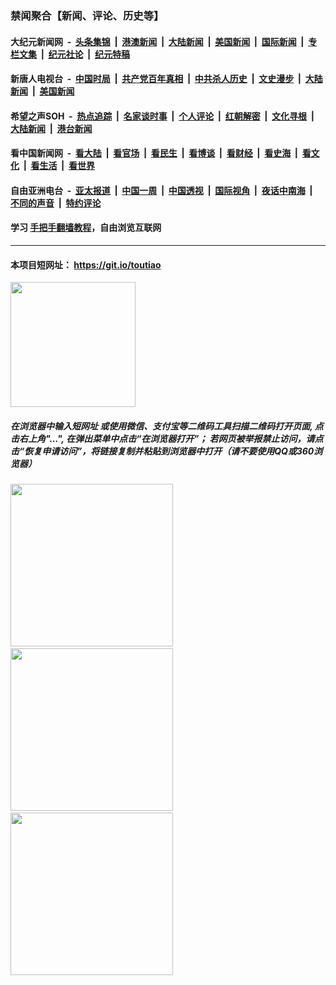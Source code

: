 ### 禁闻聚合【新闻、评论、历史等】

#### 大纪元新闻网 &nbsp;-&nbsp; [头条集锦](indexes/E头条集锦.md?t=02042133) &nbsp;|&nbsp; [港澳新闻](indexes/E港澳新闻.md?t=02042133)  &nbsp;|&nbsp; [大陆新闻](indexes/E大陆新闻.md?t=02042133) &nbsp;|&nbsp; [美国新闻](indexes/E美国新闻.md?t=02042133) &nbsp;|&nbsp; [国际新闻](indexes/E国际新闻.md?t=02042133) &nbsp;|&nbsp; [专栏文集](indexes/E专栏文集.md?t=02042133) &nbsp;|&nbsp; [纪元社论](indexes/E纪元社论.md?t=02042133) &nbsp;|&nbsp; [纪元特稿](indexes/E纪元特稿.md?t=02042133) 

#### 新唐人电视台 &nbsp;-&nbsp; [中国时局](indexes/N中国时局.md?t=02042133) &nbsp;|&nbsp; [共产党百年真相](indexes/N共产党百年真相.md?t=02042133) &nbsp;|&nbsp; [中共杀人历史](indexes/N中共杀人历史.md?t=02042133) &nbsp;|&nbsp; [文史漫步](indexes/N文史漫步.md?t=02042133) &nbsp;|&nbsp; [大陆新闻](indexes/N大陆新闻.md?t=02042133) &nbsp;|&nbsp; [美国新闻](indexes/N美国新闻.md?t=02042133)

#### 希望之声SOH &nbsp;-&nbsp; [热点追踪](indexes/H热点追踪.md?t=02042133) &nbsp;|&nbsp; [名家谈时事](indexes/H名家谈时事.md?t=02042133) &nbsp;|&nbsp; [个人评论](indexes/H个人评论.md?t=02042133)  &nbsp;|&nbsp; [红朝解密](indexes/H红朝解密.md?t=02042133) &nbsp;|&nbsp; [文化寻根](indexes/H文化寻根.md?t=02042133) &nbsp;|&nbsp; [大陆新闻](indexes/H大陆新闻.md?t=02042133) &nbsp;|&nbsp; [港台新闻](indexes/H港台新闻.md?t=02042133)

#### 看中国新闻网 &nbsp;-&nbsp; [看大陆](indexes/S看大陆.md?t=02042133) &nbsp;|&nbsp; [看官场](indexes/S看官场.md?t=02042133) &nbsp;|&nbsp; [看民生](indexes/S看民生.md?t=02042133)  &nbsp;|&nbsp; [看博谈](indexes/S看博谈.md?t=02042133) &nbsp;|&nbsp; [看财经](indexes/S看财经.md?t=02042133) &nbsp;|&nbsp; [看史海](indexes/S看史海.md?t=02042133) &nbsp;|&nbsp; [看文化](indexes/S看文化.md?t=02042133) &nbsp;|&nbsp; [看生活](indexes/S看生活.md?t=02042133) &nbsp;|&nbsp; [看世界](indexes/S看世界.md?t=02042133)

#### 自由亚洲电台 &nbsp;-&nbsp; [亚太报道](indexes/R亚太报道.md?t=02042133) &nbsp;|&nbsp; [中国一周](indexes/R中国一周.md?t=02042133) &nbsp;|&nbsp; [中国透视](indexes/R中国透视.md?t=02042133)  &nbsp;|&nbsp; [国际视角](indexes/R国际视角.md?t=02042133) &nbsp;|&nbsp; [夜话中南海](indexes/R夜话中南海.md?t=02042133) &nbsp;|&nbsp; [不同的声音](indexes/R不同的声音.md?t=02042133) &nbsp;|&nbsp; [特约评论](indexes/R特约评论.md?t=02042133)

#### 学习 [手把手翻墙教程](https://github.com/gfw-breaker/guides/wiki)，自由浏览互联网

----

#### 本项目短网址： https://git.io/toutiao
<img src="https://raw.githubusercontent.com/gfw-breaker/banned-news/master/scripts/img/qr.png" width="200px"/>  

##### 在浏览器中输入短网址 或使用微信、支付宝等二维码工具扫描二维码打开页面, 点击右上角"...", 在弹出菜单中点击“在浏览器打开”； 若网页被举报禁止访问，请点击“恢复申请访问”，将链接复制并粘贴到浏览器中打开（请不要使用QQ或360浏览器）

<img src="https://raw.githubusercontent.com/gfw-breaker/banned-news/master/scripts/img/1.png" width="260px"/> &nbsp; <img src="https://raw.githubusercontent.com/gfw-breaker/banned-news/master/scripts/img/2.png" width="260px"/> &nbsp; <img src="https://raw.githubusercontent.com/gfw-breaker/banned-news/master/scripts/img/3.png" width="260px"/>
